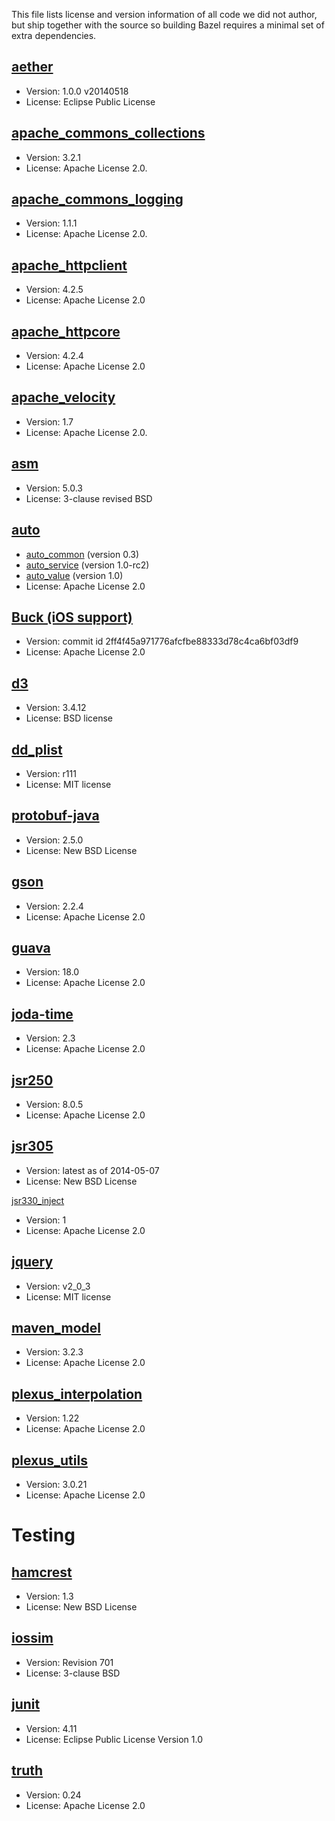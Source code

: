 This file lists license and version information of all code we did not
author, but ship together with the source so building Bazel requires
a minimal set of extra dependencies.


[aether](http://eclipse.org/aether/)
--------

* Version: 1.0.0 v20140518
* License: Eclipse Public License


[apache_commons_collections](http://commons.apache.org/proper/commons-collections/)
----------------------------

* Version: 3.2.1
* License: Apache License 2.0.


[apache_commons_logging](http://commons.apache.org/proper/commons-logging/)
------------------------

* Version: 1.1.1
* License: Apache License 2.0.


[apache_httpclient](http://hc.apache.org/httpclient-3.x/)
-------------------

* Version: 4.2.5
* License: Apache License 2.0


[apache_httpcore](https://hc.apache.org/httpcomponents-core-ga/)
-----------------

* Version: 4.2.4
* License: Apache License 2.0


[apache_velocity](http://velocity.apache.org/)
-----------------

* Version: 1.7
* License: Apache License 2.0.


[asm](https://asm.ow2.org)
-----

* Version: 5.0.3
* License: 3-clause revised BSD


[auto](https://github.com/google/auto)
------

* [auto_common](https://github.com/google/auto/tree/master/common) (version 0.3)
* [auto_service](https://github.com/google/auto/tree/master/service) (version 1.0-rc2)
* [auto_value](https://github.com/google/auto/tree/master/value) (version 1.0)
* License: Apache License 2.0


[Buck (iOS support)](http://facebook.github.io/buck/)
--------------------

* Version: commit id 2ff4f45a971776afcfbe88333d78c4ca6bf03df9
* License: Apache License 2.0


[d3](http://d3js.org/)
----

* Version: 3.4.12
* License: BSD license


[dd_plist](http://plist.googlecode.com/svn-history/r111/trunk/)
----------

* Version: r111
* License: MIT license


[protobuf-java](https://code.google.com/p/protobuf/)
---------------

* Version: 2.5.0
* License: New BSD License


[gson](https://code.google.com/p/google-gson/)
------

* Version: 2.2.4
* License: Apache License 2.0


[guava](https://code.google.com/p/guava-libraries/)
-------

* Version: 18.0
* License: Apache License 2.0


[joda-time](http://www.joda.org/joda-time/)
-----------

* Version: 2.3
* License: Apache License 2.0


[jsr250](https://repository.apache.org/content/repositories/orgapachetomcat-002)
--------
* Version: 8.0.5
* License: Apache License 2.0


[jsr305](https://code.google.com/p/jsr-305/)
--------

* Version: latest as of 2014-05-07
* License: New BSD License


[jsr330_inject](https://code.google.com/p/atinject/)

* Version: 1
* License: Apache License 2.0


[jquery](http://jquery.com)
--------

* Version: v2_0_3
* License: MIT license


[maven_model](http://maven.apache.org/ref/3.2.5/maven-model/)
-------------
* Version: 3.2.3
* License: Apache License 2.0


[plexus_interpolation](http://plexus.codehaus.org/plexus-components/plexus-interpolation/)
----------------------

* Version: 1.22
* License: Apache License 2.0


[plexus_utils](http://plexus.codehaus.org/plexus-utils/)
--------------

* Version: 3.0.21
* License: Apache License 2.0


Testing
=======

[hamcrest](https://code.google.com/p/hamcrest/)
----------

* Version: 1.3
* License: New BSD License


[iossim](https://code.google.com/p/google-toolbox-for-mac/source/browse/trunk/UnitTesting/iossim?r=701)
--------

* Version: Revision 701
* License: 3-clause BSD


[junit](http://junit.org/)
-------

* Version: 4.11
* License: Eclipse Public License Version 1.0


[truth](http://truth0.github.io/)
-------

* Version: 0.24
* License: Apache License 2.0


